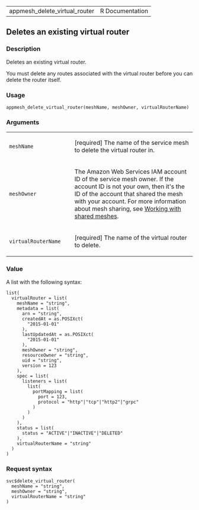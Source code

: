 <table style="width: 100%;">
<tbody>
<tr class="odd">
<td>appmesh_delete_virtual_router</td>
<td style="text-align: right;">R Documentation</td>
</tr>
</tbody>
</table>

## Deletes an existing virtual router

### Description

Deletes an existing virtual router.

You must delete any routes associated with the virtual router before you
can delete the router itself.

### Usage

    appmesh_delete_virtual_router(meshName, meshOwner, virtualRouterName)

### Arguments

<table>
<colgroup>
<col style="width: 35%" />
<col style="width: 65%" />
</colgroup>
<tbody>
<tr class="odd">
<td><code
id="appmesh_delete_virtual_router_:_meshName">meshName</code></td>
<td><p>[required] The name of the service mesh to delete the virtual
router in.</p></td>
</tr>
<tr class="even">
<td><code
id="appmesh_delete_virtual_router_:_meshOwner">meshOwner</code></td>
<td><p>The Amazon Web Services IAM account ID of the service mesh owner.
If the account ID is not your own, then it's the ID of the account that
shared the mesh with your account. For more information about mesh
sharing, see <a
href="https://docs.aws.amazon.com/app-mesh/latest/userguide/sharing.html">Working
with shared meshes</a>.</p></td>
</tr>
<tr class="odd">
<td><code
id="appmesh_delete_virtual_router_:_virtualRouterName">virtualRouterName</code></td>
<td><p>[required] The name of the virtual router to delete.</p></td>
</tr>
</tbody>
</table>

### Value

A list with the following syntax:

    list(
      virtualRouter = list(
        meshName = "string",
        metadata = list(
          arn = "string",
          createdAt = as.POSIXct(
            "2015-01-01"
          ),
          lastUpdatedAt = as.POSIXct(
            "2015-01-01"
          ),
          meshOwner = "string",
          resourceOwner = "string",
          uid = "string",
          version = 123
        ),
        spec = list(
          listeners = list(
            list(
              portMapping = list(
                port = 123,
                protocol = "http"|"tcp"|"http2"|"grpc"
              )
            )
          )
        ),
        status = list(
          status = "ACTIVE"|"INACTIVE"|"DELETED"
        ),
        virtualRouterName = "string"
      )
    )

### Request syntax

    svc$delete_virtual_router(
      meshName = "string",
      meshOwner = "string",
      virtualRouterName = "string"
    )
